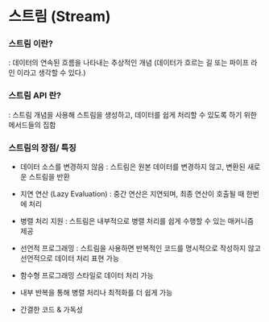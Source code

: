 # 스트림 (Stream)

### 스트림 이란?
: 데이터의 연속된 흐름을 나타내는 추상적인 개념 (데이터가 흐르는 길 또는 파이프 라인 이라고 생각할 수 있다.)

### 스트림 API 란?
: 스트림 개념을 사용해 스트림을 생성하고, 데이터를 쉽게 처리할 수 있도록 하기 위한 메서드들의 집합

### 스트림의 장점/ 특징

- 데이터 소스를 변경하지 않음
    : 스트림은 원본 데이터를 변경하지 않고, 변환된 새로운 스트림을 반환

- 지연 연산 (Lazy Evaluation)
    : 중간 연산은 지연되며, 최종 연산이 호출될 때 한번에 처리

- 병렬 처리 지원
    : 스트림은 내부적으로 병렬 처리를 쉽게 수행할 수 있는 매커니즘 제공

- 선언적 프로그래밍
    : 스트림을 사용하면 반복적인 코드를 명시적으로 작성하지 않고 선언적으로 데이터 처리 표현 가능

- 함수형 프로그래밍 스타일로 데이터 처리 가능

- 내부 반복을 통해 병렬 처리나 최적화를 더 쉽게 가능

- 간결한 코드 & 가독성